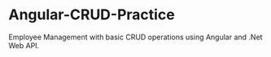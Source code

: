 # Angular-CRUD-Practice
Employee Management with basic CRUD operations using Angular and .Net Web API.
